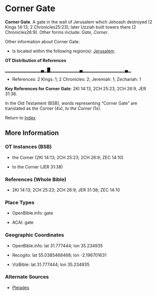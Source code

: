 # Corner Gate
**Corner Gate**. 
A gate in the wall of Jerusalem which Jehoash destroyed (2 Kings 14:13; 2 Chronicles25:23); later Uzziah built towers there (2 Chronicles26:9). 
Other forms include: 
*Gate*, *Corner*. 




Other information about Corner Gate:


* Is located within the following region(s): 
[Jerusalem](Jerusalem.md). 


**OT Distribution of References**

▁▁▁▁▁▁▁▁▁▁▁▄▁█▁▁▁▁▁▁▁▁▁▄▁▁▁▁▁▁▁▁▁▁▁▁▁▄▁
* References: 2 Kings: 1; 2 Chronicles: 2; Jeremiah: 1; Zechariah: 1



**Key References for Corner Gate**: 
2KI 14:13, 2CH 25:23, 2CH 26:9, JER 31:38. 


In the Old Testament (BSB), words representing “Corner Gate” are translated as 
*the Corner* (4x), *to the Corner* (1x). 




Return to [Index](00-Index.md)

## More Information

### OT Instances (BSB)

* the Corner (2KI 14:13; 2CH 25:23; 2CH 26:9; ZEC 14:10)

* to the Corner (JER 31:38)



### References (Whole Bible)

* 2KI 14:13; 2CH 25:23; 2CH 26:9; JER 31:38; ZEC 14:10


### Place Types

* OpenBible.info: gate

* ACAI: gate



### Geographic Coordinates

* OpenBible.info: lat 31.777444; lon 35.234935

* Recogito: lat 55.0385468468; lon -2.196701631

* VizBible: lat 31.777444; lon 35.234935



### Alternate Sources

* [Pleiades](http://pleiades.stoa.org/places/967060333)



